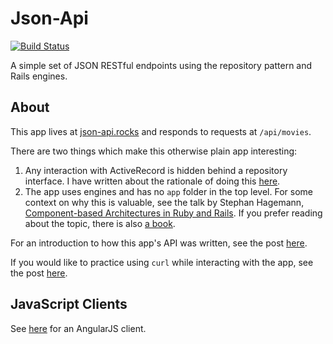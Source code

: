 # Json-Api

[![Build Status](https://travis-ci.org/enocom/json-api.svg?branch=master)](https://travis-ci.org/enocom/json-api)

A simple set of JSON RESTful endpoints using the repository pattern and Rails engines.

## About

This app lives at [json-api.rocks](http://json-api.rocks) and responds to requests at `/api/movies`.

There are two things which make this otherwise plain app interesting:

1. Any interaction with ActiveRecord is hidden behind a repository interface. I have written about the rationale of doing this [here](http://commandercoriander.net/blog/2014/10/02/isolating-active-record/).
2. The app uses engines and has no `app` folder in the top level. For some context on why this is valuable, see the talk by Stephan Hagemann, [Component-based Architectures in Ruby and Rails](https://www.youtube.com/watch?v=-54SDanDC00). If you prefer reading about the topic, there is also [a book](https://leanpub.com/cbra).

For an introduction to how this app's API was written, see the post [here](http://commandercoriander.net/blog/2014/01/04/test-driving-a-json-api-in-rails/).

If you would like to practice using `curl` while interacting with the app, see the post [here](http://commandercoriander.net/blog/2014/01/11/curling-with-rails/).

## JavaScript Clients

See [here](https://github.com/enocom/angular_client) for an AngularJS client.
